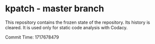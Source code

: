 # kpatch - master branch

This repository contains the frozen state of the repository.
Its history is cleared. It is used only for static code
analysis with Codacy.

Commit Time: 1717678479